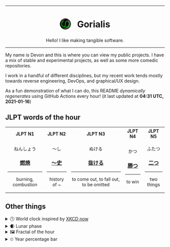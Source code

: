 ***

<h1 align="center">
<sub>
    <img src="readme/resources/avatar.png" height="36">
</sub>
&nbsp;
Gorialis
</h1>
<p align="center">
Hello! I like making tangible software.
</p>

***

My name is Devon and this is where you can view my public projects. I have a mix of stable and experimental projects, as well as some more comedic repositories.

I work in a handful of different disciplines, but my recent work tends mostly towards reverse engineering, DevOps, and graphical/UX design.

As a fun demonstration of what I can do, this README *dynamically regenerates* using GitHub Actions every hour! (it last updated at **04:31 UTC, 2021-01-16**)

<h2>JLPT words of the hour</h2>
<table>
    <tr>
        <th>JLPT N1</th>
        <th>JLPT N2</th>
        <th>JLPT N3</th>
        <th>JLPT N4</th>
        <th>JLPT N5</th>
    </tr>
    <tr>
        <td>
            <p align="center">ねんしょう</p>
            <h3 align="center"><b><a href="https://jisho.org/search/%E7%87%83%E7%84%BC">燃焼</a></b></h3>
            <hr>
            <p align="center">burning,<wbr> combustion</p>
        </td>
        <td>
            <p align="center">～し</p>
            <h3 align="center"><b><a href="https://jisho.org/search/%EF%BD%9E%E5%8F%B2">～史</a></b></h3>
            <hr>
            <p align="center">history of ~</p>
        </td>
        <td>
            <p align="center">ぬける</p>
            <h3 align="center"><b><a href="https://jisho.org/search/%E6%8A%9C%E3%81%91%E3%82%8B">抜ける</a></b></h3>
            <hr>
            <p align="center">to come out,<wbr> to fall out,<wbr> to be omitted</p>
        </td>
        <td>
            <p align="center">かつ</p>
            <h3 align="center"><b><a href="https://jisho.org/search/%E5%8B%9D%E3%81%A4">勝つ</a></b></h3>
            <hr>
            <p align="center">to win</p>
        </td>
        <td>
            <p align="center">ふたつ</p>
            <h3 align="center"><b><a href="https://jisho.org/search/%E4%BA%8C%E3%81%A4">二つ</a></b></h3>
            <hr>
            <p align="center">two things</p>
        </td>
    </tr>
</table>

<h2>Other things</h2>
<details>
<summary>🕓  World clock inspired by <a href="https://xkcd.com/now">XKCD now</a></summary>

> <img src="generated/now.png" width="512">

</details>
<details>
<summary>🌒 Lunar phase</summary>

The moon is approximately 12.13% through its phase (Waxing Crescent).

</details>
<details>
<summary>&#x1f5bc; Fractal of the hour</summary>

> <img src="generated/fractal.png" width="512">

</details>
<details>
<summary>&#x23f2; Year percentage bar</summary>
<pre><code>2021 [▁▁▁▁▁▁▁▁▁▁▁▁▁▁▁▁▁▁▁▁] 4.16%</code></pre>
</details>
